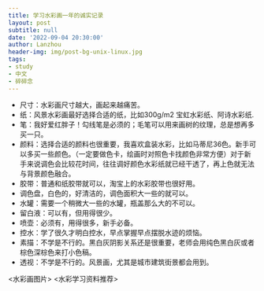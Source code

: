 ```yaml
---
title: 学习水彩画一年的诚实记录
layout: post
subtitle: null
date: '2022-09-04 20:30:00'
author: Lanzhou
header-img: img/post-bg-unix-linux.jpg
tags:
- study
- 中文
- 碎碎念
---
```


- 尺寸：水彩画尺寸越大，画起来越痛苦。
- 纸：风景水彩画最好选择合适的纸，比如300g/m2 宝虹水彩纸、阿诗水彩纸.
- 笔：我好爱红胖子！勾线笔是必须的；毛笔可以用来画树的纹理，总是想再多买一只。
- 颜料：选择合适的颜料也很重要，我喜欢盒装水彩，比如马蒂尼36色。新手可以多买一些颜色。（一定要做色卡，绘画时对照色卡找颜色非常方便）对于新手来说调色会比较花时间，往往调好颜色水彩纸就已经干透了，再上色就无法与背景颜色融合。
- 胶带：普通和纸胶带就可以，淘宝上的水彩胶带也很好用。
- 调色盘，白色的，好清洁的，调色面积大一些的就可以。
- 水罐：需要一个稍微大一些的水罐，瓶盖那么大的不可以。
- 留白液：可以有，但用得很少。
- 喷壶：必须有，用得很多，新手必备。
- 控水：学了很久才明白控水，早点掌握早点摆脱水迹的烦恼。
- 素描：不学是不行的。黑白灰阴影关系还是很重要，老师会用纯色黑白灰或者棕色深棕色来打小色稿。
- 透视：不学是不行的。风景画，尤其是城市建筑街景都会用到。

<水彩画图片>
<水彩学习资料推荐>